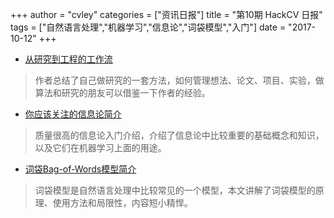 +++
author = "cvley"
categories = ["资讯日报"]
title = "第10期 HackCV 日报"
tags = ["自然语言处理","机器学习","信息论","词袋模型","入门"]
date = "2017-10-12"
+++

- [从研究到工程的工作流](http://dustintran.com/blog/a-research-to-engineering-workflow?from=hackcv&hmsr=hackcv.com&utm_medium=hackcv.com&utm_source=hackcv.com)

> 作者总结了自己做研究的一套方法，如何管理想法、论文、项目、实验，做算法和研究的朋友可以借鉴一下作者的经验。

- [你应该关注的信息论简介](https://blog.recast.ai/introduction-information-theory-care/?from=hackcv&hmsr=hackcv.com&utm_medium=hackcv.com&utm_source=hackcv.com)

> 质量很高的信息论入门介绍，介绍了信息论中比较重要的基础概念和知识，以及它们在机器学习上面的用途。

- [词袋Bag-of-Words模型简介](https://machinelearningmastery.com/gentle-introduction-bag-words-model/?from=hackcv&hmsr=hackcv.com&utm_medium=hackcv.com&utm_source=hackcv.com)

> 词袋模型是自然语言处理中比较常见的一个模型，本文讲解了词袋模型的原理、使用方法和局限性，内容短小精悍。

